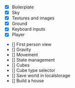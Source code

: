 - [x] Boilerplate
- [x] Sky
- [x] Textures and images
- [x] Ground
- [x] Keyboard inputs
- [x] Player
- [] First person view
- [] Gravity
- [] Movement
- [] State management
- [] Cubes
- [] Cube type selector
- [] Save world in localstorage
- [] Build a house
